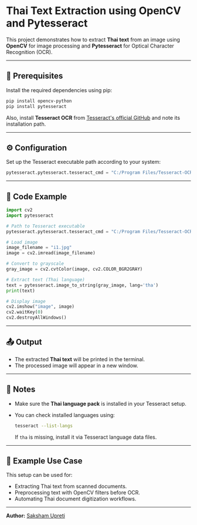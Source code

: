 # Thai Text Extraction using OpenCV and Pytesseract

This project demonstrates how to extract **Thai text** from an image using **OpenCV** for image processing and **Pytesseract** for Optical Character Recognition (OCR).

---

## 🧩 Prerequisites

Install the required dependencies using pip:

```bash
pip install opencv-python
pip install pytesseract
```

Also, install **Tesseract OCR** from [Tesseract's official GitHub](https://github.com/tesseract-ocr/tesseract) and note its installation path.

---

## ⚙️ Configuration

Set up the Tesseract executable path according to your system:

```python
pytesseract.pytesseract.tesseract_cmd = "C:/Program Files/Tesseract-OCR/tesseract.exe"
```

---

## 🧠 Code Example

```python
import cv2
import pytesseract

# Path to Tesseract executable
pytesseract.pytesseract.tesseract_cmd = "C:/Program Files/Tesseract-OCR/tesseract.exe"

# Load image
image_filename = "i1.jpg"
image = cv2.imread(image_filename)

# Convert to grayscale
gray_image = cv2.cvtColor(image, cv2.COLOR_BGR2GRAY)

# Extract text (Thai language)
text = pytesseract.image_to_string(gray_image, lang='tha')
print(text)

# Display image
cv2.imshow("image", image)
cv2.waitKey(0)
cv2.destroyAllWindows()
```

---

## 📤 Output

* The extracted **Thai text** will be printed in the terminal.
* The processed image will appear in a new window.

---

## 🧾 Notes

* Make sure the **Thai language pack** is installed in your Tesseract setup.
* You can check installed languages using:

  ```bash
  tesseract --list-langs
  ```

  If `tha` is missing, install it via Tesseract language data files.

---

## 🧰 Example Use Case

This setup can be used for:

* Extracting Thai text from scanned documents.
* Preprocessing text with OpenCV filters before OCR.
* Automating Thai document digitization workflows.

---

**Author:** [Saksham Upreti](mailto:sakshamupreti101@gmail.com)


